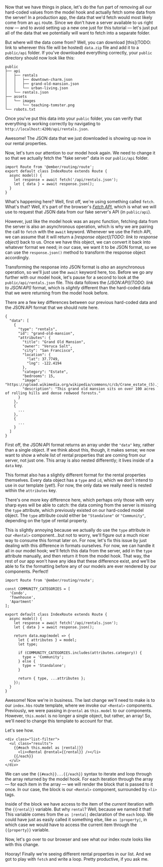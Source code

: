 Now that we have things in place, let's do the fun part of removing all our hard-coded values from the model hook and actually fetch some data from the server! In a production app, the data that we'd fetch would most likely come from an `api` route. Since we don't have a server available to us right now &mdash; and to avoid setting up a new one just for this tutorial &mdash; let's just put all of the data that we potentially will want to fetch into a separate folder.

But where will the data come from? Well, you can download [this](TODO: link to wherever this file will be hosted) `data.zip` file and add it to a `public/api` folder. If you've downloaded everything correctly, your `public` directory should now look like this:

```
public
├── api
│   ├── rentals
│   │   ├── downtown-charm.json
│   │   ├── grand-old-mansion.json
│   │   └── urban-living.json
│   └── rentals.json
├── assets
│   └── images
│       └── teaching-tomster.png
└── robots.txt
```

Once you've put this data into your `public` folder, you can verify that everything is working correctly by navigating to `http://localhost:4200/api/rentals.json`.

<!-- TODO: screenshot? -->

Awesome! The JSON data that we just downloaded is showing up now in our rental properties.

Now, let's turn our attention to our model hook again. We need to change it so that we actually fetch the "fake server" data in our `public/api` folder.

<!-- TODO: format diff -->

```
import Route from '@ember/routing/route';
export default class IndexRoute extends Route {
  async model() {
    let response = await fetch('/api/rentals.json');
    let { data } = await response.json();
  }
}
```

What's happening here? Well, first off, we're using something called `fetch`. What's that? Well, it's part of the browser's *[Fetch API](https://developer.mozilla.org/en-US/docs/Web/API/Fetch_API)*, which is what we will use to request that JSON data from our fake server's API (in `public/api`).

However, just like the model hook was an async function, fetching data from the server is also an asynchronous operation, which is why we are pairing the call to `fetch` with the `await` keyword. Whenever we use the Fetch API, we can assume that it will return a *[response object](TODO: link to response object)* back to us. Once we have this object, we can convert it back into whatever format we need; in our case, we want it to be JSON format, so we can use the `response.json()` method to transform the response object accordingly.

Transforming the response into JSON format is _also_ an asynchronous operation, so we'll just use the `await` keyword here, too. Before we go any further with our model hook, let's pause for a second to look at the `public/api/rentals.json` file. This data follows the *[JSON:API](TODO: link to JSON:API)* format, which is _slightly_ different than the hard-coded data that we were returning from the model hook before.

There are a few key differences between our previous hard-coded data and the JSON:API format that we should note here.

<!-- TODO: format diff -->

```
{
  "data": [
    {
      "type": "rentals",
      "id": "grand-old-mansion",
      "attributes": {
        "title": "Grand Old Mansion",
        "owner": "Veruca Salt",
        "city": "San Francisco",
        "location": {
          "lat": 37.7749,
          "lng": -122.4194
        },
        "category": "Estate",
        "bedrooms": 15,
        "image": "https://upload.wikimedia.org/wikipedia/commons/c/cb/Crane_estate_(5).jpg",
        "description": "This grand old mansion sits on over 100 acres of rolling hills and dense redwood forests."
      }
    },
    {
      ...
    },
    {
      ...
    }
  ]
}
```

First off, the JSON:API format returns an array under the `"data"` key, rather than a single object. If we think about this, though, it makes sense; we now want to show a whole list of rental properties that are coming from our server, not just one. This array is also nested differently; it lives inside of a `data` key.

This format also has a slightly different format for the rental properties themselves. Every data object has a `type` and `id`, which we don't intend to use in our template (yet!). For now, the only data we really need is nested within the `attributes` key.

There's one more key difference here, which perhaps only those with very sharp eyes will be able to catch: the data coming from the server is missing the `type` attribute, which previously existed on our hard-coded model object. The `type` attribute could either be `"Standalone"` or `"Community"`, depending on the type of rental property.

This is slightly annoying because we actually do use the `type` attribute in our `<Rental>` component...but not to worry, we'll figure out a much nicer way to consume this format later on. For now, let's fix this issue by just dealing with this difference in formats ourselves. For now, we can handle it all in our model hook; we'll fetch this data from the server, add in the `type` attribute manually, and then return it from the model hook. That way, the rest of our app won't have any idea that these difference exist, and we'll be able to fix the formatting before any of our models are ever rendered by our components. Perfect!

<!-- TODO: format diff -->

```
import Route from '@ember/routing/route';

const COMMUNITY_CATEGORIES = [
  'Condo',
  'Townhouse',
  'Apartment'
];

export default class IndexRoute extends Route {
  async model() {
    let response = await fetch('/api/rentals.json');
    let { data } = await response.json();

    return data.map(model => {
      let { attributes } = model;
      let type;

      if (COMMUNITY_CATEGORIES.includes(attributes.category)) {
        type = 'Community';
      } else {
        type = 'Standalone';
      }

      return { type, ...attributes };
    });
  }
}
```

Awesome! Now we're in business. The last change we'll need to make is to our `index.hbs` route template, where we invoke our `<Rental>` components. Previously, we were passing in `@rental` as `this.model` to our components. However, `this.model` is no longer a single object, but rather, an array! So, we'll need to change this template to account for that.

Let's see how.

<!-- TODO: format diff -->

```
<div class="list-filter">
  <ul class="results">
    {{#each this.model as |rental|}}
      <li><Rental @rental={{rental}} /></li>
    {{/each}}
  </ul>
</div>
```

We can use the `{{#each}}...{{/each}}` syntax to iterate and loop through the array returned by the model hook. For each iteration through the array &mdash; for each item in the array &mdash; we will render the block that is passed to it once. In our case, the block is our `<Rental>` component, surrounded by `<li>` tags.

Inside of the block we have access to the item of the _current_ iteration with the `{{rental}}` variable. But why `rental`? Well, because we named it that! This variable comes from the `as |rental|` declaration of the `each` loop. We could have just as easily called it something else, like `as |property|`, in which case we would have to access the current item through the `{{property}}` variable.

Now, let's go over to our browser and see what our index route looks like with this change.

<!-- TODO: screenshot? -->

Hooray! Finally we're seeing different rental properties in our list. And we got to play with `fetch` and write a loop. Pretty productive, if you ask me.
